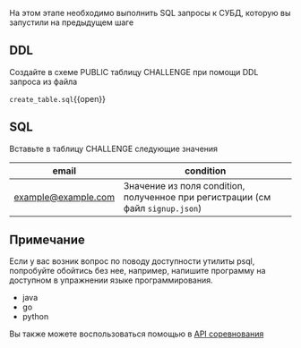 На этом этапе необходимо выполнить SQL запросы к СУБД, которую вы запустили на предыдущем шаге

## DDL

Создайте в схеме PUBLIC таблицу CHALLENGE при помощи DDL запроса из
файла 

`create_table.sql`{{open}}

## SQL

Вставьте в таблицу CHALLENGE следующие значения

| email                | condition     |
| -------------------- | ------------- |
| example@example.com  | Значение из поля condition, полученное при регистрации (см файл `signup.json`)   |

## Примечание

Если у вас возник вопрос по поводу доступности утилиты psql, попробуйте обойтись без нее, например, напишите программу на доступном в упражнении языке программирования.

* java
* go
* python

Вы также можете воспользоваться помощью в [API соревнования](/challenge/doc/swagger/index.html)
